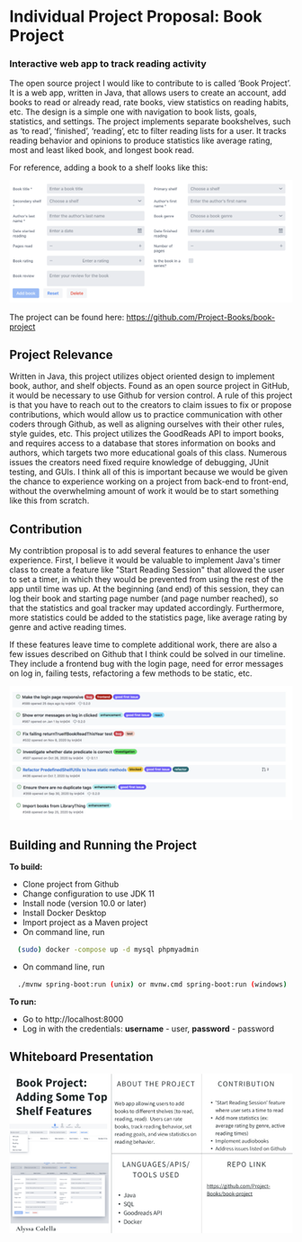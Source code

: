 # Individual Project Proposal: Book Project
### Interactive web app to track reading activity

The open source project I would like to contribute to is called ‘Book Project’. It is a web app, written in Java, that allows users to create an account, add books to read or already read, rate books, view statistics on reading habits, etc. The design is a simple one with navigation to book lists, goals, statistics, and settings. The project implements separate bookshelves, such as ‘to read’, ‘finished’, ‘reading’, etc to filter reading lists for a user. It tracks reading behavior and opinions to produce statistics like average rating, most and least liked book, and longest book read.

For reference, adding a book to a shelf looks like this:

<img src="https://github.com/alyssacolella/IndividualProjectProposal/blob/main/Screen%20Shot%202021-02-17%20at%2011.37.13%20AM.png"
     alt="book project"/>
     
The project can be found here: https://github.com/Project-Books/book-project

## Project Relevance
Written in Java, this project utilizes object oriented design to implement book, author, and shelf objects. Found as an open source project in GitHub, it would be necessary to use Github for version control. A rule of this project is that you have to reach out to the creators to claim issues to fix or propose contributions, which would allow us to practice communication with other coders through Github, as well as aligning ourselves with their other rules, style guides, etc. This project utilizes the GoodReads API to import books, and requires access to a database that stores information on books and authors, which targets two more educational goals of this class. Numerous issues the creators need fixed require knowledge of debugging, JUnit testing, and GUIs. I think all of this is important because we would be given the chance to experience working on a project from back-end to front-end, without the overwhelming amount of work it would be to start something like this from scratch.

## Contribution
My contribtion proposal is to add several features to enhance the user experience. First, I believe it would be valuable to implement Java's timer class to create a feature like "Start Reading Session" that allowed the user to set a timer, in which they would be prevented from using the rest of the app until time was up. At the beginning (and end) of this session, they can log their book and starting page number (and page number reached), so that the statistics and goal tracker may updated accordingly. Furthermore, more statistics could be added to the statistics page, like average rating by genre and active reading times.

If these features leave time to complete additional work, there are also a few issues described on Github that I think could be solved in our timeline. They include a frontend bug with the login page, need for error messages on log in, failing tests, refactoring a few methods to be static, etc.

<img src="https://github.com/alyssacolella/IndividualProjectProposal/blob/main/Screen%20Shot%202021-02-17%20at%2011.54.41%20AM.png"/>

## Building and Running the Project
**To build:**
- Clone project from Github
- Change configuration to use JDK 11
- Install node (version 10.0 or later)
- Install Docker Desktop
- Import project as a Maven project
- On command line, run 
```bash
  (sudo) docker -compose up -d mysql phpmyadmin
```
- On command line, run
```bash
  ./mvnw spring-boot:run (unix) or mvnw.cmd spring-boot:run (windows)
```


**To run:**
- Go to http://localhost:8000
- Log in with the credentials: **username** - user, **password** - password



## Whiteboard Presentation 
<img src="https://github.com/alyssacolella/IndividualProjectProposal/blob/main/Screen%20Shot%202021-02-24%20at%2011.31.57%20AM.png"
     alt="book project"/>

